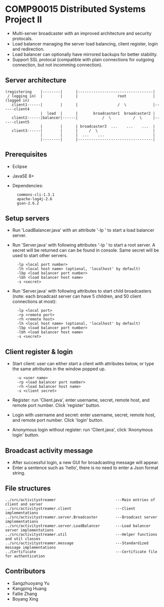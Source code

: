# COMP90015 Distributed Systems Project II #

* Multi-server broadcaster with an improved architecture and security protocals.
* Load balancer managing the server load balancing, client register, login and redirection.
* Load balancer can optionally have mirrored backups for better stability.
* Support SSL protocal (compatible with plain connections for outgoing connection, but not incomming connection).

## Server architecture

    (registering    |--------|      |----------------------------------|
     / logging in)  |        |      |                  root            |    (logged in)
       client1------|        |      |                  /  \            |------client4
                    |  load  |      |       broadcaster1  broadcaster2 |
       client2------|balancer|------|           /  \          /  \     |------client5
                    |        |      | broadcaster3  ...    ...    ...  |
       client3------|        |      |     /  \                         |
                    |        |      |  ...    ...                      |
                    |--------|      |----------------------------------|

## Prerequisites

* Eclipse
* JavaSE 8+
* Dependencies:

        commons-cli-1.3.1
        apache-log4j-2.6
        gson-2.6.2

## Setup servers

* Run 'LoadBalancer.java' with an attribute '-lp <local port number>' to start a load balancer server.
* Run 'Server.java' with following attributes '-lp <local port number>' to start a root server. A secret will be returned can can be found in console. Same secret will be used to start other servers.

        -lp <local port number>
        -lh <local host name> (optional, 'localhost' by default)
        -lbp <load balancer port number>
        -lbh <load balancer host name>
        -s <secret>

* Run 'Server.java' with following attributes to start child broadcasters (note: each broadcast server can have 5 children, and 50 client connections at most):

        -lp <local port>
        -rp <remote port>
        -rh <remote host>
        -lh <local host name> (optional, 'localhost' by default)
        -lbp <load balancer port number>
        -lbh <load balancer host name>
        -s <secret>

## Client register & login

* Start client: user can either start a client with attributes below, or type the same attributes in the window popped up.

        -u <user name>
        -rp <load balancer port number>
        -rh <load balancer host name>
        -s <client secret>

* Register: run 'Client.java', enter username, secret, remote host, and remote port number. Click 'register' button.
* Login with username and secret: enter username, secret, remote host, and remote port number. Click 'login' button.
* Anonymous login without register: run 'Client.java', click 'Anonymous login' button.

## Broadcast activity message

* After successful login, a new GUI for broadcasting message will appear.
* Enter a sentence such as 'hello', there is no need to enter a Json format string.

## File structures

    ../src/activitystreamer                           ---Main entries of client and server
    ../src/activitystreamer.client                    ---Client implementations
    ../src/activitystreamer.server.Broadcaster        ---Broadcast server implementations
    ../src/activitystreamer.server.LoadBalancer       ---Load balancer server implementations
    ../src/activitystreamer.util                      ---Helper functions and util classes
    ../src/activitystreamer.message                   ---Standardized message implementations
    ../Certificate                                    ---Certificate file for authentication

## Contributors

* Sangzhuoyang Yu
* Kangping Huang
* Fallie Zhang
* Boyang Xing
